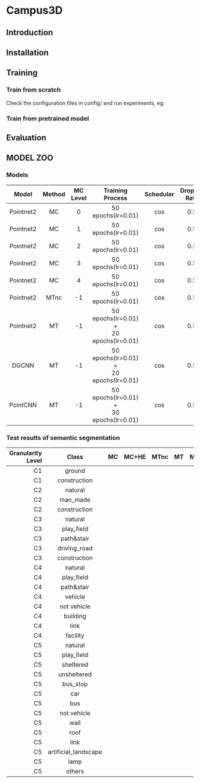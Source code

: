 # Campus3D
## Introduction
## Installation
## Training
### Train from scratch

  Check the configuration files in config/ and run experiments, eg:
### Train from pretrained model
## Evaluation
## MODEL ZOO
### Models
|Model|Method|MC Level|Training Process|Scheduler|Dropout<br>Rate|Download<br>Link|
:-:|:-:|:-:|:-:|:-:|:-:|:-:
|Pointnet2|MC|0|50 epochs(lr=0.01)|cos|0.5|[MC0]()|
|Pointnet2|MC|1|50 epochs(lr=0.01)|cos|0.5|[MC1]()|
|Pointnet2|MC|2|50 epochs(lr=0.01)|cos|0.5|[MC2]()|
|Pointnet2|MC|3|50 epochs(lr=0.01)|cos|0.5|[MC3]()|
|Pointnet2|MC|4|50 epochs(lr=0.01)|cos|0.5|[MC4]()|
|Pointnet2|MTnc|-1|50 epochs(lr=0.01)|cos|0.5|[pointnet2_MTnc]()|
|Pointnet2|MT|-1|50 epochs(lr=0.01) +<br>20 epochs(lr=0.01)|cos|0.5|[pointnet2_MT]()|
|DGCNN|MT|-1|50 epochs(lr=0.01) +<br>20 epochs(lr=0.01)|cos|0.5|[dgcnn_MT]()|
|PointCNN|MT|-1|50 epochs(lr=0.01) +<br>30 epochs(lr=0.01)|cos|0.5|[pointcnn_MT]()|
### Test results of semantic segmentation 
|Granularity Level|Class|MC|MC+HE|MTnc|MT|MT+HE|
-:|:-:|:-:|:-:|:-:|:-:|:-
|C1|ground||||||
|C1|construction||||||
|C2|natural||||||
|C2|man_made||||||
|C2|construction||||||
|C3|natural||||||
|C3|play_field||||||
|C3|path&stair||||||
|C3|driving_road||||||
|C3|construction||||||
|C4|natural||||||
|C4|play_field||||||
|C4|path&stair||||||
|C4|vehicle||||||
|C4|not vehicle||||||
|C4|building||||||
|C4|link||||||
|C4|facility||||||
|C5|natural||||||
|C5|play_field||||||
|C5|sheltered||||||
|C5|unsheltered||||||
|C5|bus_stop||||||
|C5|car||||||
|C5|bus||||||
|C5|not vehicle||||||
|C5|wall||||||
|C5|roof||||||
|C5|link||||||
|C5|artificial_landscape||||||
|C5|lamp||||||
|C5|others||||||
